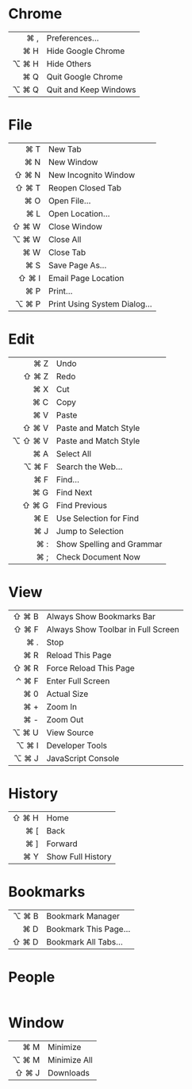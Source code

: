 Chrome
======

|  |  |
| ---: | ------------------------------------------------------- |
| ⌘ , | Preferences… |
| ⌘ H | Hide Google Chrome |
| ⌥ ⌘ H | Hide Others |
| ⌘ Q | Quit Google Chrome |
| ⌥ ⌘ Q | Quit and Keep Windows |

File
====

|  |  |
| ---: | ------------------------------------------------------- |
| ⌘ T | New Tab |
| ⌘ N | New Window |
| ⇧ ⌘ N | New Incognito Window |
| ⇧ ⌘ T | Reopen Closed Tab |
| ⌘ O | Open File… |
| ⌘ L | Open Location… |
| ⇧ ⌘ W | Close Window |
| ⌥ ⌘ W | Close All |
| ⌘ W | Close Tab |
| ⌘ S | Save Page As… |
| ⇧ ⌘ I | Email Page Location |
| ⌘ P | Print… |
| ⌥ ⌘ P | Print Using System Dialog… |

Edit
====

|  |  |
| ---: | ------------------------------------------------------- |
| ⌘ Z | Undo |
| ⇧ ⌘ Z | Redo |
| ⌘ X | Cut |
| ⌘ C | Copy |
| ⌘ V | Paste |
| ⇧ ⌘ V | Paste and Match Style |
| ⌥ ⇧ ⌘ V | Paste and Match Style |
| ⌘ A | Select All |
| ⌥ ⌘ F | Search the Web… |
| ⌘ F | Find… |
| ⌘ G | Find Next |
| ⇧ ⌘ G | Find Previous |
| ⌘ E | Use Selection for Find |
| ⌘ J | Jump to Selection |
| ⌘ : | Show Spelling and Grammar |
| ⌘ ; | Check Document Now |

View
====

|  |  |
| ---: | ------------------------------------------------------- |
| ⇧ ⌘ B | Always Show Bookmarks Bar |
| ⇧ ⌘ F | Always Show Toolbar in Full Screen |
| ⌘ . | Stop |
| ⌘ R | Reload This Page |
| ⇧ ⌘ R | Force Reload This Page |
| ⌃ ⌘ F | Enter Full Screen |
| ⌘ 0 | Actual Size |
| ⌘ + | Zoom In |
| ⌘ - | Zoom Out |
| ⌥ ⌘ U | View Source |
| ⌥ ⌘ I | Developer Tools |
| ⌥ ⌘ J | JavaScript Console |

History
=======

|  |  |
| ---: | ------------------------------------------------------- |
| ⇧ ⌘ H | Home |
| ⌘ [ | Back |
| ⌘ ] | Forward |
| ⌘ Y | Show Full History |

Bookmarks
=========

|  |  |
| ---: | ------------------------------------------------------- |
| ⌥ ⌘ B | Bookmark Manager |
| ⌘ D | Bookmark This Page… |
| ⇧ ⌘ D | Bookmark All Tabs… |

People
======

|  |  |
| ---: | ------------------------------------------------------- |

Window
======

|  |  |
| ---: | ------------------------------------------------------- |
| ⌘ M | Minimize |
| ⌥ ⌘ M | Minimize All |
| ⇧ ⌘ J | Downloads |


